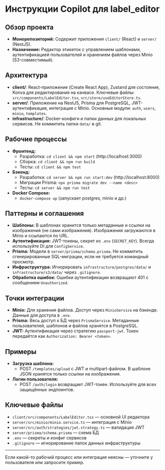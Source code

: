 # Инструкции Copilot для label_editor

## Обзор проекта
- **Монорепозиторий:** Содержит приложения `client/` (React) и `server/` (NestJS).
- **Назначение:** Редактор этикеток с управлением шаблонами, аутентификацией пользователей и хранением файлов через Minio (S3-совместимый).

## Архитектура
- **client/**: React-приложение (Create React App), Zustand для состояния, Konva для редактирования на канвасе. Ключевые файлы: `src/components/LabelEditor.tsx`, `src/store/useEditorStore.ts`.
- **server/**: Приложение на NestJS, Prisma для PostgreSQL, JWT-аутентификация, интеграция с Minio. Основные модули: `auth`, `users`, `minio`, `templates`.
- **infrastructure/**: Docker-конфиги и папки данных для локальных сервисов. Не коммитить папки `data/` в git.

## Рабочие процессы
- **Фронтенд:**
  - Разработка: `cd client && npm start` (http://localhost:3000)
  - Сборка: `cd client && npm run build`
  - Тесты: `cd client && npm test`
- **Бэкенд:**
  - Разработка: `cd server && npm run start:dev` (http://localhost:8000)
  - Миграции Prisma: `npx prisma migrate dev --name <desc>`
  - Тесты: `cd server && npm run test`
- **Docker Compose:**
  - `docker-compose up` (запускает postgres, minio и др.)

## Паттерны и соглашения
- **Шаблоны:** В шаблонах хранится только метаданные и ссылки на изображения (не сами изображения). Изображения загружаются в Minio и ссылаются по URL.
- **Аутентификация:** JWT-токены, секрет из `.env` (`SECRET_KEY`). Всегда используйте DI для `ConfigService`.
- **Prisma:** Модели в `server/prisma/schema.prisma`. Не коммитить сгенерированные SQL-миграции, если не требуется командный просмотр.
- **Инфраструктура:** Игнорировать `infrastructure/postgres/data/` и `infrastructure/s3/data/` через `.gitignore`.
- **Обработка ошибок:** Ошибки аутентификации возвращают 401 с сообщением `Unauthorized`.

## Точки интеграции
- **Minio:** Для хранения файлов. Доступ через `MinioService` на бэкенде. Данные для доступа в `.env`.
- **Prisma:** Весь доступ к БД через `PrismaService`. Метаданные пользователей, шаблонов и файлов хранятся в PostgreSQL.
- **JWT:** Аутентификация через стратегию `passport-jwt`. Токен передаётся как `Authorization: Bearer <token>`.

## Примеры
- **Загрузка шаблона:**
  - POST `/templates/upload` с JWT и multipart-файлом. В шаблоне JSON хранятся только ссылки на изображения.
- **Логин пользователя:**
  - POST `/auth/login` возвращает JWT-токен. Используйте для всех защищённых эндпоинтов.

## Ключевые файлы
- `client/src/components/LabelEditor.tsx` — основной UI редактора
- `server/src/minio/minio.service.ts` — интеграция с Minio
- `server/src/auth/strategies/jwt.strategy.ts` — валидация JWT
- `server/prisma/schema.prisma` — схема БД
- `.env` — секреты и конфиг сервисов
- `.gitignore` — игнорирование папок данных инфраструктуры

---
Если какой-то рабочий процесс или интеграция неясны — уточните у пользователя или запросите пример.
